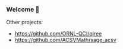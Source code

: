 ### Welcome 👋

Other projects:
- https://github.com/ORNL-QCI/qiree
- https://github.com/ACSVMath/sage_acsv
